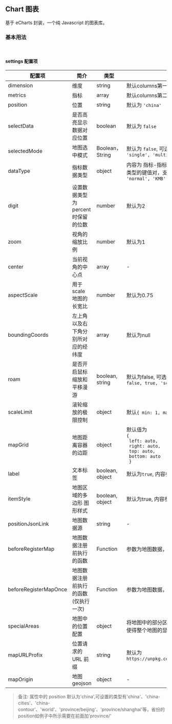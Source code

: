 <div class="demo-header">
<p class="overviewicon">
  <span class="wapi-chart-pie"/>
</p>

## Chart 图表

<nova-uxlink widget-name="Chart"></nova-uxlink>

基于 eCharts 封装，一个纯 Javascript 的图表库。
</div>

### 基本用法

<nova-demo-view link="chart/map/base"></nova-demo-view>

<br>

#### settings 配置项

| 配置项 | 简介 | 类型 | 备注 |
| --- | --- | --- | --- |
| dimension | 维度 | string | 默认columns第一项为维度 |
| metrics | 指标 | array | 默认columns第二项为指标 |
| position | 位置 | string | 默认为 `'china'` |
| selectData | 是否高亮显示数据对应位置 | boolean | 默认为 `false` |
| selectedMode | 地图选中模式 | Boolean，String | 默认为 `false`, 可选值有<br>`'single', 'multiple'` |
| dataType | 指标数据类型 | object | 内容为 指标-指标数据 <br>类型的键值对，支持<br>`'normal', 'KMB', 'percent'` |
| digit | 设置数据类型为percent时保留的位数 | number | 默认为2 |
| zoom | 视角的缩放比例 | number | 默认为1 |
| center | 当前视角的中心点 | array | - |
| aspectScale | 用于 scale 地图的长宽比 | number | 默认为0.75 |
| boundingCoords | 左上角以及右下角分别所对应的经纬度 | array | 默认为null |
| roam | 是否开启鼠标缩放和平移漫游 | boolean, string | 默认为false, 可选值有<br>`false, true, 'scale', 'move'` |
| scaleLimit | 滚轮缩放的极限控制 | object | 默认`{ min: 1, max: 1 }` |
| mapGrid | 地图距离容器的边距 | object | 默认值为<br>`{`<br>` left: auto,`<br>` right: auto,`<br>` top: auto,`<br>` bottom: auto`<br>` }` |
| label | 文本标签 | boolean, object | 默认为`true`, 内容参考[文档](http://xui.test.huawei.com/echarts4/echarts-doc/public/cn/option.html#series-map.label) |
| itemStyle | 地图区域的多边形 图形样式 | boolean, object | 默认为true, 内容参考[文档](http://xui.test.huawei.com/echarts4/echarts-doc/public/cn/option.html#series-map.itemStyle) |
| positionJsonLink | 地图数据源 | string | - |
| beforeRegisterMap | 地图数据注册前执行的函数 | Function | 参数为地图数据，需返回地图数据 |
| beforeRegisterMapOnce | 地图数据注册前执行的函数(仅执行一次) | Function | 参数为地图数据，需返回地图数据 |
| specialAreas | 地图中的位置配置 | object | 将地图中的部分区域缩放到合适的位置，可以使得整个地图的显示更加好看, 用法参考[文档](http://xui.test.huawei.com/echarts4/echarts-doc/public/cn/api.html#echarts.registerMap) |
| mapURLProfix | 位置请求的 URL 前缀 | string | 默认为 `https://unpkg.com/echarts@3.6.2/map/json/` |
| mapOrigin | 地图 geojson | object | - |

> 备注: 属性中的 position 默认为'china',可设置的类型有'china'、'china-cities'、'china-contour'、'world'、'province/beijing'、'province/shanghai'等，省份的position如例子中所示需要在前面加'province/'
